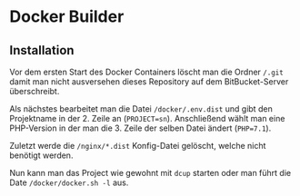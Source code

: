 # Docker Builder

## Installation

Vor dem ersten Start des Docker Containers löscht man die Ordner `/.git` damit man nicht ausversehen dieses Repository auf dem BitBucket-Server überschreibt.

Als nächstes bearbeitet man die Datei `/docker/.env.dist` und gibt den Projektname in der 2. Zeile an (`PROJECT=sn`). Anschließend wählt man eine PHP-Version in der man die 3. Zeile der selben Datei ändert (`PHP=7.1`).

Zuletzt werde die `/nginx/*.dist` Konfig-Datei gelöscht, welche nicht benötigt werden.

Nun kann man das Project wie gewohnt mit `dcup` starten oder man führt die Date `/docker/docker.sh -l` aus.